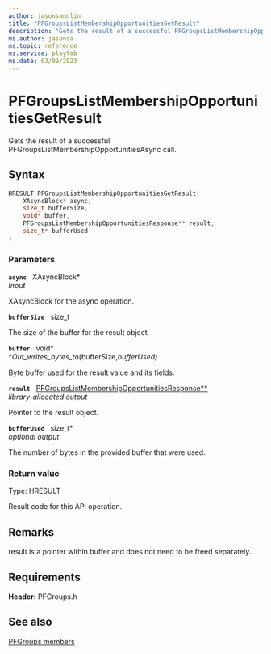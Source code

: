 ```yaml
---
author: jasonsandlin
title: "PFGroupsListMembershipOpportunitiesGetResult"
description: "Gets the result of a successful PFGroupsListMembershipOpportunitiesAsync call."
ms.author: jasonsa
ms.topic: reference
ms.service: playfab
ms.date: 03/09/2023
---
```


# PFGroupsListMembershipOpportunitiesGetResult  

Gets the result of a successful PFGroupsListMembershipOpportunitiesAsync call.  

## Syntax  
  
```cpp
HRESULT PFGroupsListMembershipOpportunitiesGetResult(  
    XAsyncBlock* async,  
    size_t bufferSize,  
    void* buffer,  
    PFGroupsListMembershipOpportunitiesResponse** result,  
    size_t* bufferUsed  
)  
```  
  
### Parameters  
  
**`async`** &nbsp; XAsyncBlock*  
*_Inout_*  
  
XAsyncBlock for the async operation.  
  
**`bufferSize`** &nbsp; size_t  
  
The size of the buffer for the result object.  
  
**`buffer`** &nbsp; void*  
*_Out_writes_bytes_to_(bufferSize,*bufferUsed)*  
  
Byte buffer used for the result value and its fields.  
  
**`result`** &nbsp; [PFGroupsListMembershipOpportunitiesResponse**](../../pfgroupstypes/structs/pfgroupslistmembershipopportunitiesresponse.md)  
*library-allocated output*  
  
Pointer to the result object.  
  
**`bufferUsed`** &nbsp; size_t*  
*optional output*  
  
The number of bytes in the provided buffer that were used.  
  
  
### Return value
Type: HRESULT
  
Result code for this API operation.
  
## Remarks  
  
result is a pointer within buffer and does not need to be freed separately.
  
## Requirements  
  
**Header:** PFGroups.h
  
## See also  
[PFGroups members](../pfgroups_members.md)  

  
  

